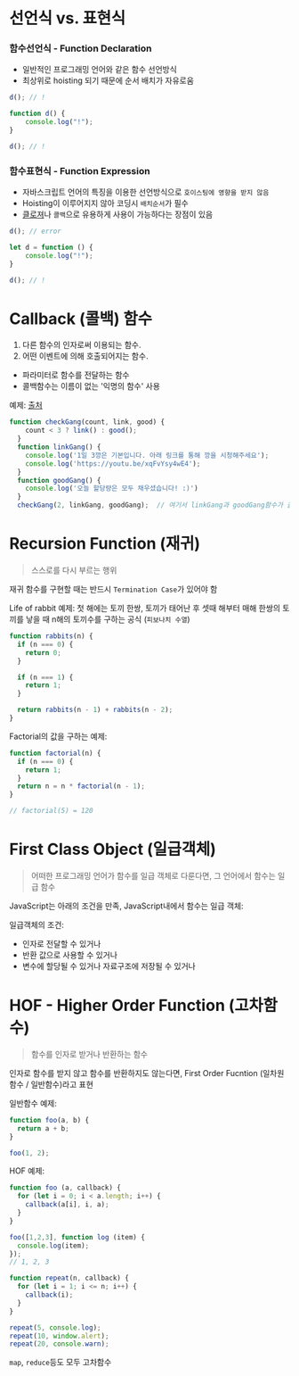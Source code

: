 # 선언식 vs. 표현식

### 함수선언식 - Function Declaration

- 일반적인 프로그래밍 언어와 같은 함수 선언방식
- 최상위로 hoisting 되기 때문에 순서 배치가 자유로움
    
```JavaScript
d(); // !

function d() {
    console.log("!");
}

d(); // !
```

### 함수표현식 - Function Expression
- 자바스크립트 언어의 특징을 이용한 선언방식으로 `호이스팅에 영향을 받지 않음`
- Hoisting이 이루어지지 않아 코딩시 `배치순서`가 필수
- [클로져](https://github.com/j25nkh/TIL/blob/master/JavaScript/closure.md)나 `콜백`으로 유용하게 사용이 가능하다는 장점이 있음
    
```JavaScript
d(); // error

let d = function () {
    console.log("!");
}

d(); // !
```

# Callback (콜백) 함수

1. 다른 함수의 인자로써 이용되는 함수.
2. 어떤 이벤트에 의해 호출되어지는 함수.
- 파라미터로 함수를 전달하는 함수
- 콜백함수는 이름이 없는 '익명의 함수' 사용

예제: [출처](https://bigtop.tistory.com/35)
```JavaScript
function checkGang(count, link, good) {
    count < 3 ? link() : good();
  }
  function linkGang() {
    console.log('1일 3깡은 기본입니다. 아래 링크를 통해 깡을 시청해주세요');
    console.log('https://youtu.be/xqFvYsy4wE4');
  }
  function goodGang() {
    console.log('오늘 할당량은 모두 채우셨습니다! :)')
  }
  checkGang(2, linkGang, goodGang);  // 여기서 linkGang과 goodGang함수가 콜백함수
```

# Recursion Function (재귀)

> 스스로를 다시 부르는 행위

재귀 함수를 구현할 때는 반드시 `Termination Case`가 있어야 함

Life of rabbit 예제: 첫 해에는 토끼 한쌍, 토끼가 태어난 후 셋때 해부터 매해 한쌍의 토끼를 낳을 때 n해의 토끼수를 구하는 공식 (`피보나치 수열`)

```JavaScript
function rabbits(n) {
  if (n === 0) {
    return 0;
  }

  if (n === 1) {
    return 1;
  }

  return rabbits(n - 1) + rabbits(n - 2);
}
```

Factorial의 값을 구하는 예제:

```JavaScript
function factorial(n) {
  if (n === 0) {
    return 1;
  }
  return n = n * factorial(n - 1);
}

// factorial(5) = 120
```




# First Class Object (일급객체)

> 어떠한 프로그래밍 언어가 함수를 일급 객체로 다룬다면, 그 언어에서 함수는 일급 함수

JavaScript는 아래의 조건을 만족, JavaScript내에서 함수는 일급 객체:

일급객체의 조건:

- 인자로 전달할 수 있거나
- 반환 값으로 사용할 수 있거나
- 변수에 할당될 수 있거나 자료구조에 저장될 수 있거나

# HOF - Higher Order Function (고차함수)

> 함수를 인자로 받거나 반환하는 함수

인자로 함수를 받지 않고 함수를 반환하지도 않는다면, First Order Fucntion (일차원 함수 / 일반함수)라고 표현

일반함수 예제:
```JavaScript
function foo(a, b) {
  return a + b;
}

foo(1, 2);
```

HOF 예제:

```JavaScript
function foo (a, callback) {
  for (let i = 0; i < a.length; i++) {
    callback(a[i], i, a);
  }
}

foo([1,2,3], function log (item) {
  console.log(item);
});
// 1, 2, 3
```

```JavaScript
function repeat(n, callback) {
  for (let i = 1; i <= n; i++) {
    callback(i);
  }
}

repeat(5, console.log);
repeat(10, window.alert);
repeat(20, console.warn);
```
`map`, `reduce`등도 모두 고차함수



